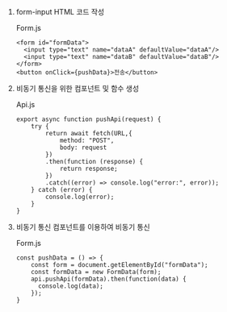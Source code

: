 1. form-input HTML 코드 작성

    Form.js

    ```
    <form id="formData">
      <input type="text" name="dataA" defaultValue="dataA"/>
      <input type="text" name="dataB" defaultValue="dataB"/>
    </form>
    <button onClick={pushData}>전송</button>
    ```

2. 비동기 통신을 위한 컴포넌트 및 함수 생성

    Api.js

    ```
    export async function pushApi(request) {
        try {
            return await fetch(URL,{
                method: "POST",
                body: request
            })
            .then(function (response) { 
                return response;
            })
            .catch((error) => console.log("error:", error));
        } catch (error) {
            console.log(error);
        }
    }
    ```

3. 비동기 통신 컴포넌트를 이용하여 비동기 통신

    Form.js

    ```
    const pushData = () => {
        const form = document.getElementById("formData");
        const formData = new FormData(form);
        api.pushApi(formData).then(function(data) {
          console.log(data);
        });
    }
    ```